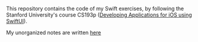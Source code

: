 This repository contains the code of my Swift exercises, by following the Stanford University's course CS193p ([Developing Applications for iOS using SwiftUI](https://cs193p.sites.stanford.edu/)).

My unorganized notes are written [here](https://fanglinhe.github.io/notes/)

